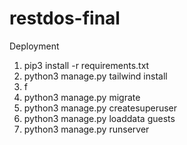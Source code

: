 # restdos-final

Deployment
1. pip3 install -r requirements.txt
1. python3 manage.py tailwind install
1. f
1. python3 manage.py migrate
1. python3 manage.py createsuperuser
1. python3 manage.py loaddata guests
1. python3 manage.py runserver